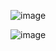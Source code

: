
![image](https://github.com/user-attachments/assets/72264368-7823-475d-a11a-36bb58fad32c)

![image](https://github.com/user-attachments/assets/22f532c4-1529-41ee-b670-77a11d468e2a)

